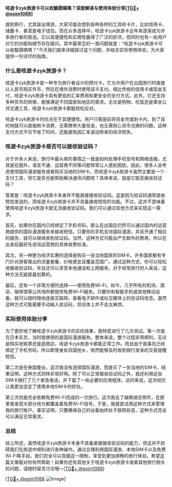 **吱遊卡zyk旅游卡可以收驗證碼嗎？深度解读与使用体验分享[[TG💪+ @esim1088](https://t.me/s/esim1088)]**

提到旅行，尤其是出境游，大家可能会想到各种各样的工具和卡片，比如信用卡、储蓄卡、甚至是电子钱包。而在众多选择中，吱遊卡zyk旅游卡近年来逐渐成为许多旅行者的首选。它以其便捷性和实用性赢得了广泛的好评，但同时也有一些用户对它的功能和细节存在疑问。其中最常见的一类问题就是：“吱遊卡zyk旅游卡可以收驗證碼嗎？”今天我们就来详细探讨这个问题，并结合实际使用体验，为大家提供一份详尽的指南。

### 什么是吱遊卡zyk旅游卡？

吱遊卡zyk旅游卡是一种专为旅行者设计的预付卡。它允许用户在出国旅行时直接以人民币购买外币，然后在境外消费时使用该卡支付。相比传统的信用卡或现金支付，吱遊卡zyk旅游卡具有更低的汇率费用和更安全的支付方式。此外，它还支持多种货币的转换，能够满足不同国家和地区的需求。无论是购物、吃饭还是乘坐公共交通工具，吱遊卡zyk旅游卡都能轻松应对。

吱遊卡zyk旅游卡的优点在于其便捷性。用户只需提前将资金充值到卡内，到了目的地就可以直接刷卡消费，无需携带大量现金，也无需担心货币兑换的问题。这种支付方式不仅节省了时间，还能避免因汇率波动带来的经济损失。

### 吱遊卡zyk旅游卡是否可以接收验证码？

对于许多人来说，旅行中最头疼的事情之一就是如何处理手机信号和网络连接。尤其是在国外，语言不通、运营商不同等问题常常让人感到困扰。因此，很多人会考虑使用国际漫游服务或者购买当地的SIM卡。而吱遊卡zyk旅游卡虽然主要是一个支付工具，但它是否也能帮助解决通讯问题呢？具体来说，就是它能否接收验证码？

答案是：吱遊卡zyk旅游卡本身并不能直接接收验证码。这是因为验证码通常是由短信发送的，而吱遊卡zyk旅游卡并不具备接收短信的功能。不过，这并不意味着使用吱遊卡zyk旅游卡就无法接收验证码。我们可以通过其他方式来实现这一需求。

首先，如果你在国内已经绑定了手机号码，那么在出国后仍然可以通过国内的运营商提供的国际漫游服务来接收短信。只要你的手机支持国际漫游，并且开通了相应的服务，就可以继续收到验证码。当然，这种方式可能会产生额外的费用，所以在出发前最好先咨询运营商的具体收费标准。

其次，另一种更为经济实惠的选择是购买一张当地国家的SIM卡。许多国家都有专门针对游客推出的流量套餐，价格便宜且覆盖范围广。通过这种方式，你可以轻松地接收验证码，并且还可以享受本地通话和上网服务。对于经常旅行的人来说，这种方法无疑是最划算的。

最后，还有一个非常方便的选择——使用免费Wi-Fi。如今，几乎所有的机场、酒店、咖啡馆等公共场所都提供免费Wi-Fi服务。只要你有智能手机或其他移动设备，就可以随时随地连接互联网，查看电子邮件或社交媒体上的验证码信息。虽然这种方式可能需要手动输入验证码，但总体上并不会太麻烦。

### 实际使用体验分享

为了更好地了解吱遊卡zyk旅游卡的实际效果，我特意进行了几次测试。第一次是在日本东京，当时我使用的是国际漫游服务。整体来说，整个过程非常顺利，无论是购买地铁票还是逛商店，吱遊卡zyk旅游卡都能正常工作。而且由于我事先已经绑定了手机号码，所以即使身处异国他乡，依然能够及时收到银行发来的交易提醒短信。

第二次是在泰国曼谷，这次我没有选择国际漫游，而是买了一张当地的SIM卡。结果证明，这种方式同样非常好用。除了可以正常接收验证码之外，我还利用这张SIM卡拨打了几个紧急电话，并下载了一些必要的应用程序。总的来说，这次经历让我更加坚定了使用本地SIM卡的好处。

第三次则是完全依赖免费Wi-Fi完成的一次旅行。这次我去了越南胡志明市，在那里我发现大部分地方都覆盖着免费Wi-Fi信号。于是，我就尝试用这种方式来管理我的旅行账户。事实证明，只要确保自己的设备始终处于联网状态，这种方式完全可以满足日常需求。

### 总结

综上所述，虽然吱遊卡zyk旅游卡本身不具备直接接收验证码的能力，但这并不妨碍我们在旅途中顺利进行各种操作。通过合理利用国际漫游、本地SIM卡以及免费Wi-Fi等手段，我们完全可以克服这一限制，享受到更加顺畅的旅行体验。希望这篇文章能对你有所帮助！如果你还有其他关于吱遊卡zyk旅游卡或者其他旅行相关的问题，请随时留言讨论哦～[[TG💪+ @esim1088](https://t.me/s/esim1088)]

[[TG💪+ @esim1088](https://t.me/s/esim1088) ![Image](https://i.postimg.cc/4NQfJmqS/Snipaste-2025-05-13-00-14-12.png)]